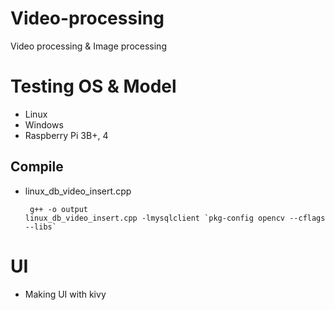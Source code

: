 # Video-processing
Video processing &amp; Image processing

# Testing OS & Model
- Linux
- Windows
- Raspberry Pi 3B+, 4

## Compile
- linux_db_video_insert.cpp <pre><code> g++ -o output linux_db_video_insert.cpp -lmysqlclient \`pkg-config opencv --cflags --libs\` </code></pre>

# UI
- Making UI with kivy
